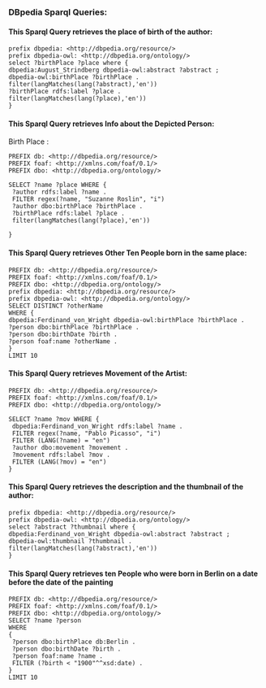 ### DBpedia Sparql Queries:


#### This Sparql Query retrieves the place of birth of the author:

```
prefix dbpedia: <http://dbpedia.org/resource/> 
prefix dbpedia-owl: <http://dbpedia.org/ontology/> 
select ?birthPlace ?place where { 
dbpedia:August_Strindberg dbpedia-owl:abstract ?abstract ; 
dbpedia-owl:birthPlace ?birthPlace . 
filter(langMatches(lang(?abstract),'en'))
?birthPlace rdfs:label ?place .
filter(langMatches(lang(?place),'en'))
}
```

#### This Sparql Query retrieves Info about the Depicted Person:

Birth Place :

```
PREFIX db: <http://dbpedia.org/resource/>
PREFIX foaf: <http://xmlns.com/foaf/0.1/> 
PREFIX dbo: <http://dbpedia.org/ontology/> 

SELECT ?name ?place WHERE {
 ?author rdfs:label ?name .
 FILTER regex(?name, "Suzanne Roslin", "i")
 ?author dbo:birthPlace ?birthPlace .
 ?birthPlace rdfs:label ?place .
 filter(langMatches(lang(?place),'en'))

}
```

#### This Sparql Query retrieves Other Ten People born in the same place:

```
PREFIX db: <http://dbpedia.org/resource/>
PREFIX foaf: <http://xmlns.com/foaf/0.1/> 
PREFIX dbo: <http://dbpedia.org/ontology/> 
prefix dbpedia: <http://dbpedia.org/resource/> 
prefix dbpedia-owl: <http://dbpedia.org/ontology/>
SELECT DISTINCT ?otherName
WHERE {      
dbpedia:Ferdinand_von_Wright dbpedia-owl:birthPlace ?birthPlace . 
?person dbo:birthPlace ?birthPlace . 
?person dbo:birthDate ?birth . 
?person foaf:name ?otherName .      
} 
LIMIT 10
```



#### This Sparql Query retrieves Movement of the Artist:

```
PREFIX db: <http://dbpedia.org/resource/>
PREFIX foaf: <http://xmlns.com/foaf/0.1/> 
PREFIX dbo: <http://dbpedia.org/ontology/> 

SELECT ?name ?mov WHERE {
 dbpedia:Ferdinand_von_Wright rdfs:label ?name .
 FILTER regex(?name, "Pablo Picasso", "i")
 FILTER (LANG(?name) = "en")
 ?author dbo:movement ?movement .
 ?movement rdfs:label ?mov .
 FILTER (LANG(?mov) = "en")
}
```


#### This Sparql Query retrieves the description and the thumbnail of the author:

```
prefix dbpedia: <http://dbpedia.org/resource/> 
prefix dbpedia-owl: <http://dbpedia.org/ontology/> 
select ?abstract ?thumbnail where { 
dbpedia:Ferdinand_von_Wright dbpedia-owl:abstract ?abstract ; 
dbpedia-owl:thumbnail ?thumbnail . 
filter(langMatches(lang(?abstract),'en'))
}
```



#### This Sparql Query retrieves ten People who were born in Berlin on a date before the date of the painting

```
PREFIX db: <http://dbpedia.org/resource/>
PREFIX foaf: <http://xmlns.com/foaf/0.1/> 
PREFIX dbo: <http://dbpedia.org/ontology/> 
SELECT ?name ?person
WHERE
{      
 ?person dbo:birthPlace db:Berlin .
 ?person dbo:birthDate ?birth .   
 ?person foaf:name ?name .      
 FILTER (?birth < "1900"^^xsd:date) . 
} 
LIMIT 10
```
